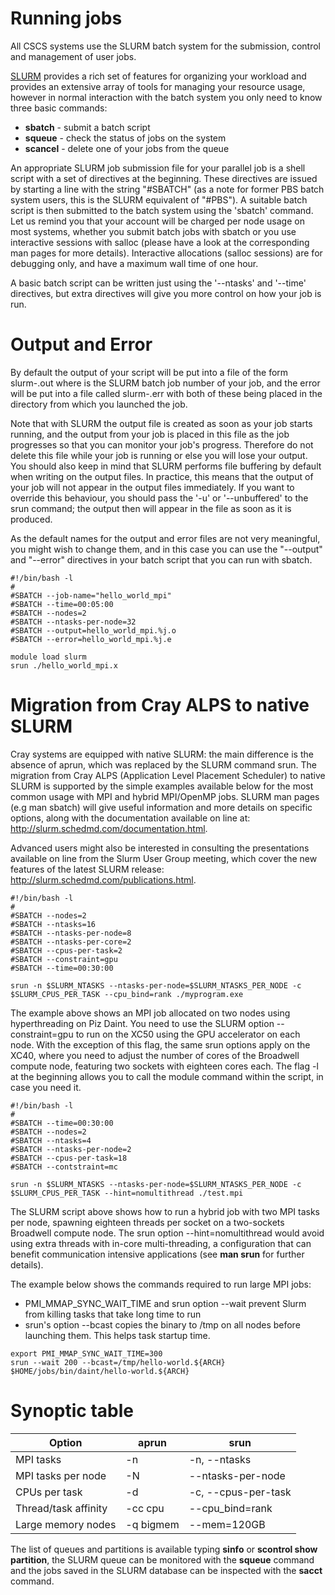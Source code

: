 # Running jobs

All CSCS systems use the SLURM batch system for the submission, control and management of user jobs.

[SLURM](https://computing.llnl.gov/linux/slurm/) provides a rich set of features for organizing your workload and provides an extensive array of tools for managing your resource usage, however in normal interaction with the batch system you only need to know three basic commands:

* __sbatch__ - submit a batch script
* __squeue__ - check the status of jobs on the system
* __scancel__ - delete one of your jobs from the queue

An appropriate SLURM job submission file for your parallel job is a shell script with a set of directives at the beginning. These directives are issued by starting a line with the string "#SBATCH" (as a note for former PBS batch system users, this is the SLURM equivalent of "#PBS"). A suitable batch script is then submitted to the batch system using the 'sbatch' command.
Let us remind you that your account will be charged per node usage on most systems, whether you submit batch jobs with sbatch or you use interactive sessions with salloc (please have a look at the corresponding man pages for more details). Interactive allocations (salloc sessions) are for debugging only, and have a maximum wall time of one hour.

A basic batch script can be written just using the '--ntasks' and '--time' directives, but extra directives will give you more control on how your job is run.

# Output and Error

By default the output of your script will be put into a file of the form slurm-<XXXX>.out where <XXXX> is the SLURM batch job number of your job, and the error will be put into a file called slurm-<XXXX>.err with both of these being placed in the directory from which you launched the job.

Note that with SLURM the output file is created as soon as your job starts running, and the output from your job is placed in this file as the job progresses so that you can monitor your job's progress. Therefore do not delete this file while your job is running or else you will lose your output. You should also keep in mind that SLURM performs file buffering by default when writing on the output files. In practice, this means that the output of your job will not appear in the output files immediately. If you want to override this behaviour, you should pass the '-u' or '--unbuffered' to the srun command; the output then will appear in the file as soon as it is produced.

As the default names for the output and error files are not very meaningful, you might wish to change them, and in this case you can use the "--output" and "--error" directives in your batch script that you can run with sbatch.

```
#!/bin/bash -l
#
#SBATCH --job-name="hello_world_mpi"
#SBATCH --time=00:05:00
#SBATCH --nodes=2
#SBATCH --ntasks-per-node=32
#SBATCH --output=hello_world_mpi.%j.o
#SBATCH --error=hello_world_mpi.%j.e

module load slurm
srun ./hello_world_mpi.x
```

# Migration from Cray ALPS to native SLURM

Cray systems are equipped with native SLURM: the main difference is the absence of aprun, which was replaced by the SLURM command srun. The migration from Cray ALPS (Application Level Placement Scheduler) to native SLURM is supported by the simple examples available below for the most common usage with MPI and hybrid MPI/OpenMP jobs.
SLURM man pages (e.g man sbatch) will give useful information and more details on specific options, along with the documentation available on line at: http://slurm.schedmd.com/documentation.html.

Advanced users might also be interested in consulting the presentations available on line from the Slurm User Group meeting, which cover the new features of the latest SLURM release: http://slurm.schedmd.com/publications.html.

```
#!/bin/bash -l
#
#SBATCH --nodes=2
#SBATCH --ntasks=16
#SBATCH --ntasks-per-node=8
#SBATCH --ntasks-per-core=2
#SBATCH --cpus-per-task=2
#SBATCH --constraint=gpu
#SBATCH --time=00:30:00

srun -n $SLURM_NTASKS --ntasks-per-node=$SLURM_NTASKS_PER_NODE -c $SLURM_CPUS_PER_TASK --cpu_bind=rank ./myprogram.exe 
```

The example above shows an MPI job allocated on two nodes using hyperthreading on Piz Daint. You need to use the SLURM option --constraint=gpu to run on the XC50 using the GPU accelerator on each node. With the exception of this flag, the same srun options apply on the XC40, where you need to adjust the number of cores of the Broadwell compute node, featuring two sockets with eighteen cores each. The flag -l at the beginning allows you to call the module command within the script, in case you need it.

```
#!/bin/bash -l
#
#SBATCH --time=00:30:00
#SBATCH --nodes=2
#SBATCH --ntasks=4
#SBATCH --ntasks-per-node=2
#SBATCH --cpus-per-task=18
#SBATCH --contstraint=mc

srun -n $SLURM_NTASKS --ntasks-per-node=$SLURM_NTASKS_PER_NODE -c $SLURM_CPUS_PER_TASK --hint=nomultithread ./test.mpi
```

The SLURM script above shows how to run a hybrid job with two MPI tasks per node, spawning eighteen threads per socket on a two-sockets Broadwell compute node.
The srun option --hint=nomultithread would avoid using extra threads with in-core multi-threading, a configuration that can benefit communication intensive applications (see __man srun__ for further details).

The example below shows the commands required to run large MPI jobs:
 - PMI_MMAP_SYNC_WAIT_TIME and srun option --wait prevent Slurm from killing tasks that take long time to run
 - srun's option --bcast copies the binary to /tmp on all nodes before launching them. This helps task startup time.

```
export PMI_MMAP_SYNC_WAIT_TIME=300
srun --wait 200 --bcast=/tmp/hello-world.${ARCH} $HOME/jobs/bin/daint/hello-world.${ARCH}
```

# Synoptic table

Option |	aprun | srun
--- | --- | ---
MPI tasks | -n | -n, --ntasks
MPI tasks per node | -N | --ntasks-per-node
CPUs per task |	-d | -c, --cpus-per-task
Thread/task affinity | -cc cpu |--cpu_bind=rank
Large memory nodes | -q bigmem |--mem=120GB


The list of queues and partitions is available typing __sinfo__ or __scontrol show partition__, the SLURM queue can be monitored with the __squeue__ command and the jobs saved in the SLURM database can be inspected with the __sacct__ command.
